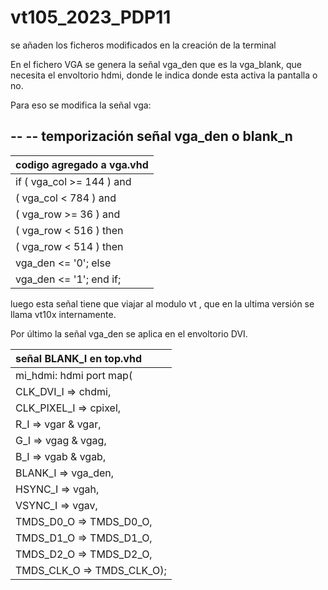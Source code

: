 # vt105_2023_PDP11
se añaden los ficheros modificados en la creación de la terminal

En el fichero VGA se genera la señal vga_den que es la vga_blank,
que necesita el envoltorio hdmi, donde le indica donde esta activa la pantalla o no.

Para eso se modifica la señal vga:

--
-- temporización señal vga_den o blank_n
--
 | codigo agregado a vga.vhd |
 | :---          |
 | if ( vga_col >= 144 ) and |
   |  ( vga_col <  784 ) and |
   |  ( vga_row >=  36 ) and |
   |  ( vga_row <  516 ) then |
   |  ( vga_row <  514 ) then |
   | vga_den <= '0'; else |
   | vga_den <= '1'; end if; |
    
 luego esta señal tiene que viajar al modulo vt ,
 que en la ultima versión se llama vt10x internamente.
 
 Por último la señal vga_den se aplica en el envoltorio DVI. 
 
 
  | señal BLANK_I en top.vhd |
   | :--- |
 | mi_hdmi: hdmi port map( |
|	CLK_DVI_I	=> chdmi, |
|	CLK_PIXEL_I	=> cpixel, |
|	R_I		=> vgar & vgar, |
|	G_I		=> vgag & vgag, |
|	B_I		=> vgab & vgab, |
|	BLANK_I		=>  vga_den, |
|	HSYNC_I		=>  vgah, |
|	VSYNC_I		=>  vgav, |
|	TMDS_D0_O	=>  TMDS_D0_O, |
|	TMDS_D1_O	=>  TMDS_D1_O, |
|	TMDS_D2_O	=>  TMDS_D2_O, |
|	TMDS_CLK_O	=>  TMDS_CLK_O); |
